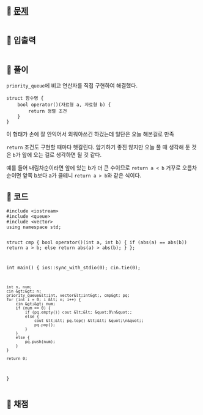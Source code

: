 <h2 id="🌽-문제">🌽 <a href="https://www.acmicpc.net/problem/11286">문제</a></h2>
<p><img alt="" src="https://velog.velcdn.com/images/coolgamja_/post/b9b5473f-bc2c-4dd2-a342-970abb200681/image.png" /></p>
<h2 id="🥕-입출력">🥕 입출력</h2>
<p><img alt="" src="https://velog.velcdn.com/images/coolgamja_/post/32b8d039-207f-4033-84bd-5ede782cfc74/image.png" /></p>
<h2 id="🥔-풀이">🥔 풀이</h2>
<p><code>priority_queue</code>에 비교 연산자를 직접 구현하여 해결했다.</p>
<pre><code class="language-cpp">struct 함수명 {
    bool operator()(자료형 a, 자료형 b) {
        return 정렬 조건
    }
}</code></pre>
<p>이 형태가 손에 잘 안익어서 외워야쓰긴 하겄는데
일단은 오늘 해본걸로 만족</p>
<p><code>return</code> 조건도 구현할 때마다 헷갈린다.
암기하기 좋진 않지만 오늘 풀 때 생각해 둔 것은
<code>b</code>가 앞에 오는 걸로 생각하면 될 것 같다.</p>
<p>예를 들어 내림차순이라면 앞에 있는 b가 더 큰 수이므로 <code>return a &lt; b</code>
거꾸로 오름차순이면 앞쪽 b보다 a가 클테니 <code>return a &gt; b</code>와 같은 식이다.</p>
<h2 id="🥬-코드">🥬 코드</h2>
<pre><code class="language-cpp">#include &lt;iostream&gt;
#include &lt;queue&gt;
#include &lt;vector&gt;
using namespace std;

struct cmp {
    bool operator()(int a, int b) {
        if (abs(a) == abs(b)) return a &gt; b;
        else return abs(a) &gt; abs(b);
    }
};

int main() {
    ios::sync_with_stdio(0);
    cin.tie(0);

    int n, num;
    cin &gt;&gt; n;
    priority_queue&lt;int, vector&lt;int&gt;, cmp&gt; pq;
    for (int i = 0; i &lt; n; i++) {
        cin &gt;&gt; num;
        if (num == 0) {
            if (pq.empty()) cout &lt;&lt; &quot;0\n&quot;;
            else {
                cout &lt;&lt; pq.top() &lt;&lt; &quot;\n&quot;;
                pq.pop();
            }
        }
        else {
            pq.push(num);
        }
    }

    return 0;
}</code></pre>
<h2 id="🥜-채점">🥜 채점</h2>
<p><img alt="" src="https://velog.velcdn.com/images/coolgamja_/post/37b36b4a-526c-4c4f-ab03-e18309fe65f9/image.png" /></p>